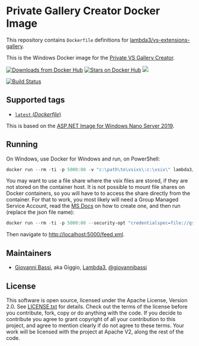 # Private Gallery Creator Docker Image

This repository contains `Dockerfile` definitions for
[lambda3/vs-extensions-gallery](https://github.com/lambda3/docker-vs-extensions-gallery).

This is the Windows Docker image for the
[Private VS Gallery Creator](https://github.com/madskristensen/PrivateGalleryCreator/).

[![Downloads from Docker Hub](https://img.shields.io/docker/pulls/lambda3/vs-extensions-gallery.svg)](https://hub.docker.com/r/lambda3/vs-extensions-gallery)
[![Stars on Docker Hub](https://img.shields.io/docker/stars/lambda3/vs-extensions-gallery.svg)](https://hub.docker.com/r/lambda3/vs-extensions-gallery) [![](https://images.microbadger.com/badges/image/lambda3/vs-extensions-gallery.svg)](https://microbadger.com/images/lambda3/vs-extensions-gallery "Get your own image badge on microbadger.com")

[![Build Status](https://dev.azure.com/lambda3foss/docker-vs-extensions-gallery/_apis/build/status/Lambda3.docker-vs-extensions-gallery?branchName=master)](https://dev.azure.com/lambda3foss/docker-vs-extensions-gallery/_build/latest?definitionId=4&branchName=master)

## Supported tags

* [`latest` (*Dockerfile*)](https://github.com/lambda3/docker-vs-extensions-gallery/blob/master/Dockerfile)

This is based on the
[ASP.NET Image for Windows Nano Server 2019](https://hub.docker.com/_/microsoft-dotnet-aspnet).

## Running

On Windows, use Docker for Windows and run, on PowerShell:

````powershell
docker run --rm -ti -p 5000:80 -v "c:\path\to\vsixs\:c:\vsix\" lambda3/vs-extensions-gallery
````

You may want to use a file share where the vsix files are stored, if they are
not stored on the container host. It is not possible to mount file shares on
Docker containers, so you will have to to access the share directly from the
container. For that to work, you most likely will need a Group Managed Service
Account, read the
[MS Docs](https://docs.microsoft.com/en-us/virtualization/windowscontainers/manage-containers/manage-serviceaccounts)
on how to create one, and then run (replace the json file name):

````powershell
docker run --rm -ti -p 5000:80 --security-opt "credentialspec=file://gsma.json" -e PGC_VSIX_LOCATION=\\myserver\myshare lambda3/vs-extensions-gallery
````

Then navigate to [http://localhost:5000/feed.xml](http://localhost:5000/feed.xml).

## Maintainers

* [Giovanni Bassi](http://blog.lambda3.com.br/L3/giovannibassi/), aka Giggio, [Lambda3](http://www.lambda3.com.br), [@giovannibassi](https://twitter.com/giovannibassi)

## License

This software is open source, licensed under the Apache License, Version 2.0.
See [LICENSE.txt](https://github.com/lambda3/docker-vs-extensions-gallery/blob/master/LICENSE.txt) for details.
Check out the terms of the license before you contribute, fork, copy or do anything
with the code. If you decide to contribute you agree to grant copyright of all your contribution to this project, and agree to
mention clearly if do not agree to these terms. Your work will be licensed with the project at Apache V2, along the rest of the code.
